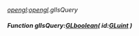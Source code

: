 _[opengl](../../modules/opengl/opengl-module.md):[opengl](../../modules/opengl/opengl-module.md).glIsQuery_
##### Function glIsQuery:[GLboolean](../../modules/opengl/opengl-glboolean.md)( id:[GLuint](../../modules/opengl/opengl-gluint.md) )
